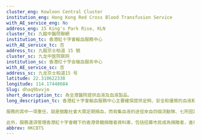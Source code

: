 ```yaml
---
cluster_eng: Kowloon Central Cluster
institution_eng: Hong Kong Red Cross Blood Transfusion Service
with_AE_service_eng: No
address_eng: 15 King's Park Rise, KLN
cluster_tc: 九龍中醫院聯網
institution_tc: 香港紅十字會輸血服務中心
with_AE_service_tc: 否
address_tc: 九龍京士柏道 15 號
cluster_sc: 九龙中医院联网
institution_sc: 香港红十字会输血服务中心
with_AE_service_sc: 否
address_sc: 九龙京士柏道15 号
latitude: 22.310622338
longitude: 114.17448684
Slug: dhaq9bvvjm
short_description_tc: 為全港醫院提供血液及血液製品。
long_description_tc: 香港紅十字會輸血服務中心主要確保提供足夠、安全和優質的血液和血液成份，以供病人治療之用。血液是由本港的一些志願人士免費所提供，該等志願人士須為已接受評估的健康人士。

服務的其中一項重任，就是鼓勵社會大眾定期捐血，而收集血液的途徑來自四個流動隊、七所固定捐血站和捐血巴士。血液收集後，會進行嚴格的血型及傳染病篩選等測試，並同時為血液進行處理，製造成一系列的血液製品(紅血球、血小板、新鮮冰凍血漿和白血球)。這些血液和血液製品將送往公立和私家醫院，作為臨床輸血用途，幫助有需要的病人。

此外，服務還須管理香港紅十字會轄下的香港骨髓捐贈者資料庫，包括招募市民成為捐贈者，進行白血球組織型化驗，及為與病人白血球組織型吻合的捐贈者安排造血幹細胞捐贈等相關服務。
abbrev: HKCBTS
---
```

